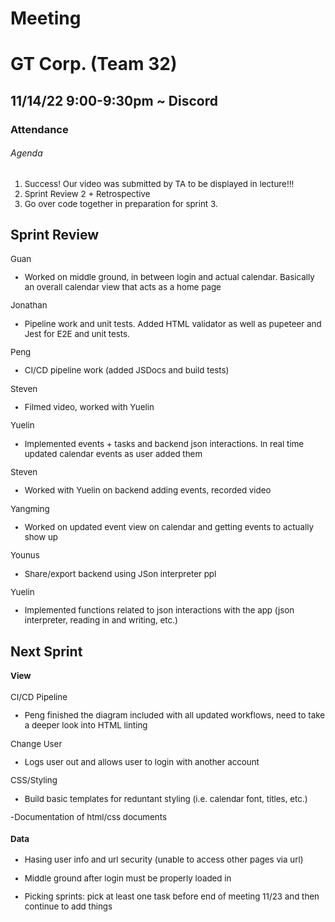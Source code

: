 # Meeting

# GT Corp. (Team 32)

## 11/14/22 9:00-9:30pm ~ Discord

### **Attendance**


###### Agenda

<div style="font-size:10pt;">

  1. Success! Our video was submitted by TA to be displayed in lecture!!!
  2. Sprint Review 2 + Retrospective
  3. Go over code together in preparation for sprint 3.

</div>

## Sprint Review

<div style="font-size:10pt;">
  
  Guan
  - Worked on middle ground, in between login and actual calendar. Basically an overall calendar view that acts as a home page
  
  Jonathan
  - Pipeline work and unit tests. Added HTML validator as well as pupeteer and Jest for E2E and unit tests.
  
  Peng
  - CI/CD pipeline work (added JSDocs and build tests)
  
  Steven
  - Filmed video, worked with Yuelin 
  
  Yuelin
  - Implemented events + tasks and backend json interactions. In real time updated calendar events as user added them
  
  Steven
  - Worked with Yuelin on backend adding events, recorded video
  
  Yangming
  - Worked on updated event view on calendar and getting events to actually show up

  Younus
  - Share/export backend using JSon interpreter ppl
  
  Yuelin
  - Implemented functions related to json interactions with the app (json interpreter, reading in and writing, etc.)
</div>

## Next Sprint
<div style="font-size:10pt;">
  
  #### View
  CI/CD Pipeline
  - Peng finished the diagram included with all updated workflows, need to take a deeper look into HTML linting
  
  Change User
  - Logs user out and allows user to login with another account
  
  CSS/Styling
  - Build basic templates for reduntant styling (i.e. calendar font, titles, etc.)
  
  -Documentation of html/css documents
  
  #### Data
  - Hasing user info and url security (unable to access other pages via url)
  - Middle ground after login must be properly loaded in

  - Picking sprints: pick at least one task before end of meeting 11/23 and then continue to add things
</div>
